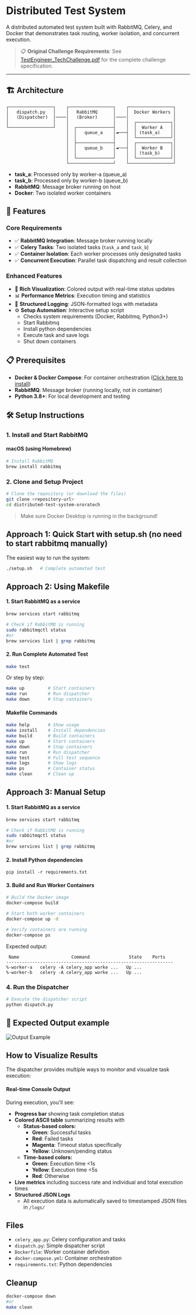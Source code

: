 # Distributed Test System

A distributed automated test system built with RabbitMQ, Celery, and Docker that demonstrates task routing, worker isolation, and concurrent execution.

> 📋 **Original Challenge Requirements**: See [TestEngineer_TechChallenge.pdf](./TestEngineer_TechChallenge.pdf) for the complete challenge specification.

---

## 🏗️ Architecture

```
┌─────────────────┐    ┌─────────────────┐    ┌─────────────────┐
│   dispatch.py   │    │   RabbitMQ      │    │  Docker Workers │
│   (Dispatcher)  │────│   (Broker)      │────│                 │
│                 │    │                 │    │  ┌─────────────┐│
└─────────────────┘    │  ┌──────────────┤    │  │  Worker A   ││
                       │  │   queue_a    │◄───┤  │ (task_a)    ││
                       │  │              │    │  └─────────────┘│
                       │  ├──────────────┤    │  ┌─────────────┐│
                       │  │   queue_b    │◄───┤  │  Worker B   ││
                       │  │              │    │  │ (task_b)    ││
                       │  └──────────────┘    │  └─────────────┘│
                       └─────────────────┘    └─────────────────┘
```
- **task_a**: Processed only by worker-a (queue_a)
- **task_b**: Processed only by worker-b (queue_b)
- **RabbitMQ**: Message broker running on host
- **Docker**: Two isolated worker containers

## 🚀 Features

### Core Requirements
- ✅ **RabbitMQ Integration**: Message broker running locally
- ✅ **Celery Tasks**: Two isolated tasks (`task_a` and `task_b`)
- ✅ **Container Isolation**: Each worker processes only designated tasks
- ✅ **Concurrent Execution**: Parallel task dispatching and result collection

### Enhanced Features
- 🎨 **Rich Visualization**: Colored output with real-time status updates
- 📊 **Performance Metrics**: Execution timing and statistics
- 📝 **Structured Logging**: JSON-formatted logs with metadata
- ⚙️ **Setup Automation**: Interactive setup script
    - Checks system requirements (Docker, Rabbitmq, Python3+)
    - Start Rabbitmq
    - Install python dependencies
    - Execute task and save logs
    - Shut down containers

## 📋 Prerequisites

- **Docker & Docker Compose**: For container orchestration ([Click here to install](https://www.docker.com/get-started/))
- **RabbitMQ**: Message broker (running locally, not in container)
- **Python 3.8+**: For local development and testing

## 🛠️ Setup Instructions

### 1. Install and Start RabbitMQ

#### macOS (using Homebrew)
```bash
# Install RabbitMQ
brew install rabbitmq
```

### 2. Clone and Setup Project

```bash
# Clone the repository (or download the files)
git clone <repository-url>
cd distributed-test-system-ororatech
````
> Make sure Docker Desktop is running in the background!

## Approach 1: Quick Start with setup.sh (no need to start rabbitmq manually)

The easiest way to run the system:

```bash
./setup.sh   # Complete automated test
```

## Approach 2: Using Makefile

#### 1. Start RabbitMQ as a service
```bash
brew services start rabbitmq

# Check if RabbitMQ is running
sudo rabbitmqctl status
#or
brew services list | grep rabbitmq
```

#### 2. Run Complete Automated Test
```bash
make test
```

Or step by step:
```bash
make up         # Start containers
make run        # Run dispatcher
make down       # Stop containers
```

#### Makefile Commands

```bash
make help       # Show usage
make install    # Install dependencies
make build      # Build containers
make up         # Start containers
make down       # Stop containers
make run        # Run dispatcher
make test       # Full test sequence
make logs       # Show logs
make ps         # Container status
make clean      # Clean up
```

## Approach 3: Manual Setup

#### 1. Start RabbitMQ as a service
```bash
brew services start rabbitmq

# Check if RabbitMQ is running
sudo rabbitmqctl status
#or
brew services list | grep rabbitmq
```

#### 2. Install Python dependencies
```
pip install -r requirements.txt
```

#### 3. Build and Run Worker Containers

```bash
# Build the Docker image
docker-compose build

# Start both worker containers
docker-compose up -d

# Verify containers are running
docker-compose ps
```

Expected output:
```
 Name                    Command               State    Ports
----------------------------------------------------------------
%-worker-a   celery -A celery_app worke ...   Up ...
%-worker-b   celery -A celery_app worke ...   Up ...
```

### 4. Run the Dispatcher

```bash
# Execute the dispatcher script
python dispatch.py
```

## 📱 Expected Output example

![Output Example](./output_example.png)

## How to Visualize Results

The dispatcher provides multiple ways to monitor and visualize task execution:

#### Real-time Console Output
During execution, you'll see:
- **Progress bar** showing task completion status
- **Colored ASCII table** summarizing results with 
    - **Status-based colors:**
        - **Green**: Successful tasks
        - **Red**: Failed tasks  
        - **Magenta**: Timeout status specifically
        - **Yellow**: Unknown/pending status
    - **Time-based colors:**
        - **Green**: Execution time <1s
        - **Yellow**: Execution time <5s
        - **Red**: Otherwise 
- **Live metrics** including success rate and individual and total execution times
- **Structured JSON Logs**
    - All execution data is automatically saved to timestamped JSON files in `/logs/`

## Files

- `celery_app.py`: Celery configuration and tasks
- `dispatch.py`: Simple dispatcher script
- `Dockerfile`: Worker container definition
- `docker-compose.yml`: Container orchestration
- `requirements.txt`: Python dependencies

## Cleanup

```bash
docker-compose down
#or
make clean
```
